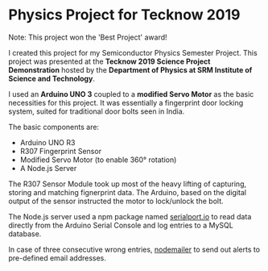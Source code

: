 # Physics Project for Tecknow 2019

Note: This project won the 'Best Project' award!

I created this project for my Semiconductor Physics Semester Project. This project was presented at the **Tecknow 2019 Science Project Demonstration** hosted by the **Department of Physics at SRM Institute of Science and Technology**.

I used an **Arduino UNO 3** coupled to a **modified Servo Motor** as the basic necessities for this project. It was essentially a fingerprint door locking system, suited for traditional door bolts seen in India.

The basic components are:
* Arduino UNO R3
* R307 Fingerprint Sensor
* Modified Servo Motor (to enable 360° rotation)
* A Node.js Server

The R307 Sensor Module took up most of the heavy lifting of capturing, storing and matching fignerprint data. The Arduino, based on the digital output of the sensor instructed the motor to lock/unlock the bolt.

The Node.js server used a npm package named [serialport.io](https://github.com/serialport/node-serialport) to read data directly from the Arduino Serial Console and log entries to a MySQL database.

In case of three consecutive wrong entries, [nodemailer](https://nodemailer.com/about/) to send out alerts to pre-defined email addresses.